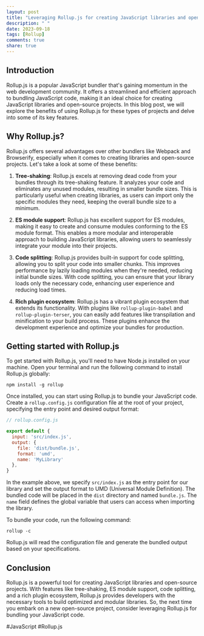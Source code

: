 ```yaml
---
layout: post
title: "Leveraging Rollup.js for creating JavaScript libraries and open-source projects"
description: " "
date: 2023-09-18
tags: [Rollup]
comments: true
share: true
---
```


## Introduction

Rollup.js is a popular JavaScript bundler that's gaining momentum in the web development community. It offers a streamlined and efficient approach to bundling JavaScript code, making it an ideal choice for creating JavaScript libraries and open-source projects. In this blog post, we will explore the benefits of using Rollup.js for these types of projects and delve into some of its key features.

## Why Rollup.js?

Rollup.js offers several advantages over other bundlers like Webpack and Browserify, especially when it comes to creating libraries and open-source projects. Let's take a look at some of these benefits:

1. **Tree-shaking**: Rollup.js excels at removing dead code from your bundles through its tree-shaking feature. It analyzes your code and eliminates any unused modules, resulting in smaller bundle sizes. This is particularly useful when creating libraries, as users can import only the specific modules they need, keeping the overall bundle size to a minimum.

2. **ES module support**: Rollup.js has excellent support for ES modules, making it easy to create and consume modules conforming to the ES module format. This enables a more modular and interoperable approach to building JavaScript libraries, allowing users to seamlessly integrate your module into their projects.

3. **Code splitting**: Rollup.js provides built-in support for code splitting, allowing you to split your code into smaller chunks. This improves performance by lazily loading modules when they're needed, reducing initial bundle sizes. With code splitting, you can ensure that your library loads only the necessary code, enhancing user experience and reducing load times.

4. **Rich plugin ecosystem**: Rollup.js has a vibrant plugin ecosystem that extends its functionality. With plugins like `rollup-plugin-babel` and `rollup-plugin-terser`, you can easily add features like transpilation and minification to your build process. These plugins enhance the development experience and optimize your bundles for production.

## Getting started with Rollup.js

To get started with Rollup.js, you'll need to have Node.js installed on your machine. Open your terminal and run the following command to install Rollup.js globally:

```
npm install -g rollup
```

Once installed, you can start using Rollup.js to bundle your JavaScript code. Create a `rollup.config.js` configuration file at the root of your project, specifying the entry point and desired output format:

```javascript
// rollup.config.js

export default {
  input: 'src/index.js',
  output: {
    file: 'dist/bundle.js',
    format: 'umd',
    name: 'MyLibrary'
  },
}
```

In the example above, we specify `src/index.js` as the entry point for our library and set the output format to UMD (Universal Module Definition). The bundled code will be placed in the `dist` directory and named `bundle.js`. The `name` field defines the global variable that users can access when importing the library.

To bundle your code, run the following command:

```
rollup -c
```

Rollup.js will read the configuration file and generate the bundled output based on your specifications.

## Conclusion

Rollup.js is a powerful tool for creating JavaScript libraries and open-source projects. With features like tree-shaking, ES module support, code splitting, and a rich plugin ecosystem, Rollup.js provides developers with the necessary tools to build optimized and modular libraries. So, the next time you embark on a new open-source project, consider leveraging Rollup.js for bundling your JavaScript code.

#JavaScript #Rollup.js